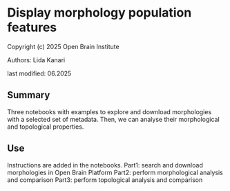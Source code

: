 # Display morphology population features
Copyright (c) 2025 Open Brain Institute

Authors: Lida Kanari

last modified: 06.2025

## Summary
Three notebooks with examples to explore and download morphologies with a selected set of metadata. Then, we can analyse their morphological and topological properties.

## Use
Instructions are added in the notebooks. 
Part1: search and download morphologies in Open Brain Platform
Part2: perform morphological analysis and comparison
Part3: perform topological analysis and comparison
